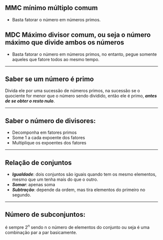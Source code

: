 
## MMC mínimo múltiplo comum

- Basta fatorar o número em números primos.

## MDC Máximo divisor comum, ou seja o número máximo que divide ambos os números

- Basta fatorar o número em números primos, no entanto, pegue somente aqueles que fatore todos ao mesmo tempo. 

---
## Saber se um número é primo

Divida ele por uma sucessão de números primos, na sucessão se o quociente for menor que o número sendo dividido, então ele é primo, ***antes de se obter o resto nulo***.

---
## Saber o número de divisores:

- Decomponha em fatores primos
- Some 1 a cada expoente dos fatores
- Multiplique os expoentes dos fatores

---
## Relação de conjuntos

- ***Igualdade***: dois conjuntos são iguais quando tem os mesmo elementos, mesmo que um tenha mais do que o outro.
- ***Somar***: apenas soma
- ***Subtração***: depende da ordem, mas tira elementos do primeiro no segundo.

---
## Número de subconjuntos:

é sempre $2^n$ sendo n o número de elementos do conjunto ou seja é uma combinação par a par basicamente.